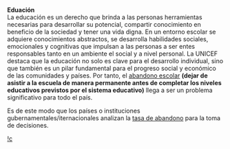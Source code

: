 **Eduación**  
La educación es un derecho que brinda a las personas herramientas necesarias para desarrollar su potencial, compartir conocimiento en beneficio de la sociedad y tener una vida digna. En un entorno escolar se adquiere conocimientos abstractos, se desarrolla habilidades sociales, emocionales y cognitivas que impulsan a las personas a ser entes responsables tanto en un ambiente el social y a nivel personal. La UNICEF destaca que la educación no solo es clave para el desarrollo individual, sino que también es un pilar fundamental para el progreso social y económico de las comunidades y países. Por tanto, el [abandono escolar](https://github.com/Mariuxi17/Proyecto_final/blob/ba70fce79e5a8c170f00faa98c3771b32d43a70d/2_Abandono_escolar.md) **(dejar de asistir a la escuela de manera permanente antes de completar los niveles educativos previstos por el sistema educativo)** llega a ser un problema significativo para todo el país. 

Es de este modo que los países o instituciones gubernamentales/iternacionales analizan la [tasa de abandono](https://github.com/Mariuxi17/Proyecto_final/blob/1303a11e702a4260c49f66c5e2862a155e7bf6bb/3_Tasa_de_abandono.md) para la toma de decisiones.

[!c](https://github.com/user-attachments/assets/a4a45cc7-7433-497f-b5b1-b255628e2c4a)

